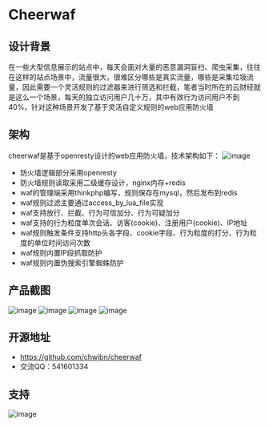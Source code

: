 # Cheerwaf
## 设计背景
在一些大型信息展示的站点中，每天会面对大量的恶意漏洞盲扫、爬虫采集，往往在这样的站点场景中，流量很大，很难区分哪些是真实流量，哪些是采集垃圾流量，因此需要一个灵活规则的过滤器来进行筛选和拦截，笔者当时所在的云财经就是这么一个场景，每天的独立访问用户几十万，其中有效行为访问用户不到40%，针对这种场景开发了基于灵活自定义规则的web应用防火墙
## 架构
cheerwaf是基于openresty设计的web应用防火墙，技术架构如下：
![image](https://raw.githubusercontent.com/chwjbn/cheerwaf/master/Doc/arc.png)
- 防火墙逻辑部分采用openresty
- 防火墙规则读取采用二级缓存设计，nginx内存+redis
- waf的管理端采用thinkphp编写，规则保存在mysql，然后发布到redis
- waf规则过滤主要通过access_by_lua_file实现
- waf支持放行、拦截、行为可信加分、行为可疑加分
- waf支持的行为粒度单次会话、访客(cookie)、注册用户(cookie)、IP地址
- waf规则触发条件支持http头各字段、cookie字段、行为粒度的打分、行为粒度的单位时间访问次数
- waf规则内置IP段抓取防护
- waf规则内置伪搜索引擎蜘蛛防护
## 产品截图
![image](https://raw.githubusercontent.com/chwjbn/cheerwaf/master/Doc/w1.png)
![image](https://raw.githubusercontent.com/chwjbn/cheerwaf/master/Doc/w2.png)
![image](https://raw.githubusercontent.com/chwjbn/cheerwaf/master/Doc/w3.png)
![image](https://raw.githubusercontent.com/chwjbn/cheerwaf/master/Doc/w4.png)
## 开源地址
- https://github.com/chwjbn/cheerwaf
- 交流QQ：541601334
## 支持
![image](https://raw.githubusercontent.com/chwjbn/cheerwaf/master/Doc/zan.png)
